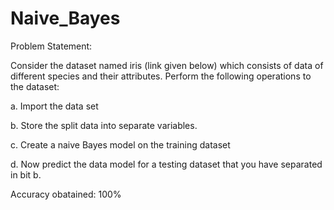 # Naive_Bayes

Problem Statement:

Consider the dataset named iris (link given below) which consists of data of different
species and their attributes. Perform the following operations to the dataset:

a. Import the data set

b. Store the split data into separate variables.

c. Create a naive Bayes model on the training dataset

d. Now predict the data model for a testing dataset that you have separated in bit b.

Accuracy obatained: 100%
